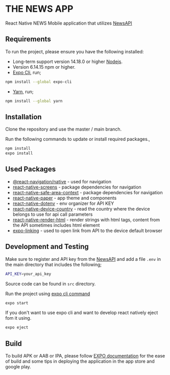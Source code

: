 # THE NEWS APP

React Native NEWS Mobile application that utilizes [NewsAPI](https://newsapi.org/)

## Requirements

To run the project, please ensure you have the following installed:

- Long-term support version 14.18.0 or higher [Nodejs](https://nodejs.org/en/).
- Version 6.14.15 npm or higher.
- [Expo Cli](https://docs.expo.dev/), run;

```bash
npm install --global expo-cli
```

- [Yarn](https://classic.yarnpkg.com/lang/en/docs/install/#windows-stable), run;

```bash
npm install --global yarn
```

## Installation

Clone the repository and use the master / main branch.

Run the following commands to update or install required packages.,

```bash
npm install
expo install
```

## Used Packages

- [@react-navigation/native](https://reactnavigation.org/docs/getting-started/) - used for navigation
- [react-native-screens](https://reactnavigation.org/docs/getting-started/) - package dependencies for navigation
- [react-native-safe-area-context](https://reactnavigation.org/docs/getting-started/) - package dependencies for navigation
- [react-native-paper](https://callstack.github.io/react-native-paper/) - app theme and components
- [react-native-dotenv](https://github.com/goatandsheep/react-native-dotenv) - env organizer for API KEY
- [react-native-device-country](https://www.npmjs.com/package/react-native-device-country) - read the country where the device belongs to use for api call parameters
- [react-native-render-html](https://docs.expo.dev/guides/linking/) - render strings with html tags, content from the API sometimes includes html element
- [expo-linking](https://github.com/meliorence/react-native-render-html) - used to open link from API to the device default browser

## Development and Testing

Make sure to register and API key from the [NewsAPI](https://newsapi.org/) and add a file `.env` in the main directory that includes the following;

```bash
API_KEY=your_api_key
```

Source code can be found in `src` directory.

Run the project using [expo cli command](https://docs.expo.dev/workflow/expo-cli/#expo-start)

```bash
expo start
```

If you don't want to use expo cli and want to develop react natively eject fom it using.

```bash
expo eject
```

## Build

To build APK or AAB or IPA, please follow [EXPO documentation](https://docs.expo.dev/classic/building-standalone-apps/) for the ease of build and some tips in deploying the application in the app store and google play.
